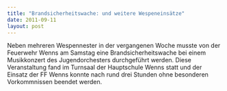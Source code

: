 ```yaml
---
title: "Brandsicherheitswache: und weitere Wespeneinsätze"
date: 2011-09-11
layout: post
---
```


Neben mehreren Wespennester in der vergangenen Woche musste von der Feuerwehr Wenns am Samstag eine Brandsicherheitswache bei einem Musikkonzert des Jugendorchesters durchgeführt werden. Diese Veranstaltung fand im Turnsaal der Hauptschule Wenns statt und der Einsatz der FF Wenns konnte nach rund drei Stunden ohne besonderen Vorkommnissen beendet werden.